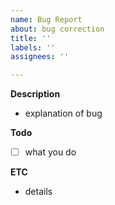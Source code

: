 ```yaml
---
name: Bug Report
about: bug correction
title: ''
labels: ''
assignees: ''

---
```


**Description**
- explanation of bug

**Todo**
- [ ] what you do

**ETC**
- details
